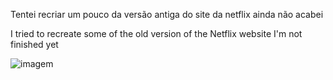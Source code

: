 Tentei recriar um pouco da versão antiga do site da netflix
ainda não acabei

I tried to recreate some of the old version of the Netflix website
I'm not finished yet

![imagem](https://i.imgur.com/bS7dWMB.png)

